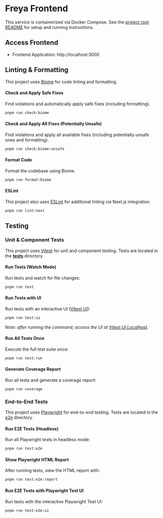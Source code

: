 # Freya Frontend

This service is containerized via Docker Compose. See the [project root README](../README.md) for setup and running instructions.

## Access Frontend

- Frontend Application: http://localhost:3000

## Linting & Formatting

This project uses [Biome][] for code linting and formatting.

#### Check and Apply Safe Fixes
Find violations and automatically apply safe fixes (including formatting).

```bash
pnpm run check:biome
```

#### Check and Apply All Fixes (Potentially Unsafe)
Find violations and apply all available fixes (including potentially unsafe ones and formatting).

```bash
pnpm run check:biome:unsafe
```

#### Format Code
Format the codebase using Biome.

```bash
pnpm run format:biome
```

#### ESLint

This project also uses [ESLint][] for additional linting via Next.js integration.

```bash
pnpm run lint:next
```

## Testing

### Unit & Component Tests

This project uses [Vitest][] for unit and component testing.
Tests are located in the [__tests__](./__tests__) directory.

#### Run Tests (Watch Mode)
Run tests and watch for file changes:
```bash
pnpm run test
```

#### Run Tests with UI
Run tests with an interactive UI ([Vitest UI][]):
```bash
pnpm run test:ui
```
*Note: after running the command, access the UI at [Vitest UI Localhost][].*

#### Run All Tests Once
Execute the full test suite once:
```bash
pnpm run test:run
```

#### Generate Coverage Report
Run all tests and generate a coverage report:
```bash
pnpm run coverage
```
 
### End-to-End Tests

This project uses [Playwright][] for end-to-end testing. Tests are located in the [e2e](./e2e) directory.

#### Run E2E Tests (Headless)
Run all Playwright tests in headless mode:
```bash
pnpm run test:e2e
```

#### Show Playwright HTML Report
After running tests, view the HTML report with:
```bash
pnpm run test:e2e:report
```

#### Run E2E Tests with Playwright Test UI
Run tests with the interactive Playwright Test UI:
```bash
pnpm run test:e2e:ui
```

[Biome]: https://biomejs.dev/
[ESLint]: https://eslint.org/
[Playwright]: https://playwright.dev/
[Vitest]: https://vitest.dev/
[Vitest UI]: https://vitest.dev/guide/ui
[Vitest UI Localhost]: http://localhost:51204/__vitest__/
